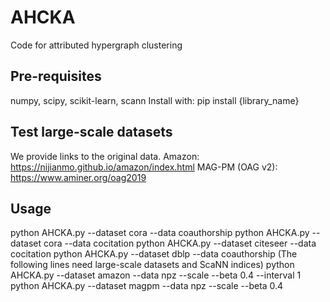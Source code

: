 # AHCKA
Code for attributed hypergraph clustering

## Pre-requisites
numpy, scipy, scikit-learn, scann
Install with: pip install {library_name}

## Test large-scale datasets
We provide links to the original data.
Amazon: https://nijianmo.github.io/amazon/index.html
MAG-PM (OAG v2): https://www.aminer.org/oag2019

## Usage
python AHCKA.py --dataset cora --data coauthorship
python AHCKA.py --dataset cora --data cocitation
python AHCKA.py --dataset citeseer --data cocitation
python AHCKA.py --dataset dblp --data coauthorship
(The following lines need large-scale datasets and ScaNN indices)
python AHCKA.py --dataset amazon --data npz --scale --beta 0.4 --interval 1
python AHCKA.py --dataset magpm --data npz --scale --beta 0.4